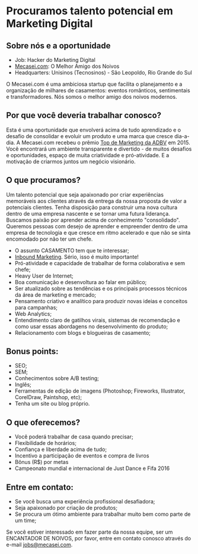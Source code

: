 # Procuramos talento potencial em Marketing Digital

## Sobre nós e a oportunidade

- Job: Hacker do Marketing Digital 
- [Mecasei.com](https://mecasei.com): O Melhor Amigo dos Noivos
- Headquarters: Unisinos (Tecnosinos) - São Leopoldo, Rio Grande do Sul

O Mecasei.com é uma ambiciosa startup que facilita o planejamento e a organização de milhares de casamentos: eventos românticos, sentimentais e transformadores. Nós somos o melhor amigo dos noivos modernos.

## Por que você deveria trabalhar conosco?

Esta é uma oportunidade que envolverá acima de tudo aprendizado e o desafio de consolidar e evoluir um produto e uma marca que cresce dia-a-dia. 
A Mecasei.com recebeu o prêmio [Top de Marketing da ADBV](http://www.advb.com.br/site/categoriaevento/top-de-marketing/)  em 2015. Você encontrará um ambiente transparente e divertido - de muitos desafios e oportunidades, espaço de muita criatividade e pró-atividade. E a motivação de criarmos juntos um negócio visionário. 

## O que procuramos?
Um talento potencial que seja apaixonado por criar experiências memoráveis aos clientes através da entrega da nossa proposta de valor a potenciais clientes. Tenha disposição para construir uma nova cultura dentro de uma empresa nascente e se tornar uma futura liderança. Buscamos paixão por aprender acima de conhecimento "consolidado". Queremos pessoas com desejo de aprender e empreender dentro de uma empresa de tecnologia e que cresce em ritmo acelerado e que não se sinta encomodado por não ter um chefe.
- O assunto CASAMENTO tem que te interessar;
- [Inbound Marketing](http://www.hubspot.com/inbound-marketing). Sério, isso é muito importante!
- Pró-atividade e capacidade de trabalhar de forma colaborativa e sem chefe;
- Heavy User de Internet;
- Boa comunicação e desenvoltura ao falar em público;
- Ser atualizado sobre as tendências e os principais processos técnicos da área de marketing e mercado;
- Pensamento criativo e analítico para produzir novas ideias e conceitos para campanhas;
- Web Analytics;
- Entendimento claro de gatilhos virais, sistemas de recomendação e como usar essas abordagens no desenvolvimento do produto;
- Relacionamento com blogs e blogueiras de casamento;

## Bonus points:
- SEO;
- SEM;
- Conhecimentos sobre A/B testing;
- Inglês;
- Ferramentas de edição de imagens (Photoshop; Fireworks, Illustrator, CorelDraw, Paintshop, etc);
- Tenha um site ou blog próprio.

## O que oferecemos?
- Você poderá trabalhar de casa quando precisar;
- Flexibilidade de horários;
- Confiança e liberdade acima de tudo;
- Incentivo a participação de eventos e compra de livros
- Bônus (R$) por metas
- Campeonato mundial e internacional de Just Dance e Fifa 2016

## Entre em contato:
- Se você busca uma experiência profissional desafiadora;
- Seja apaixonado por criação de produtos;
- Se procura um ótimo ambiente para trabalhar muito bem como parte de um time;

Se você estiver interessado em fazer parte da nossa equipe, ser um ENCANTADOR DE NOIVOS, por favor, entre em contato conosco através do e-mail jobs@mecasei.com. 
